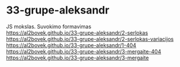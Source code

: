 # 33-grupe-aleksandr
 JS mokslas. Suvokimo formavimas <br>
https://al2bovek.github.io/33-grupe-aleksandr/2-serlokas <br>
https://al2bovek.github.io/33-grupe-aleksandr/2-serlokas-variacijos <br>
https://al2bovek.github.io/33-grupe-aleksandr/1-404<br>
https://al2bovek.github.io/33-grupe-aleksandr/3-mergaite-404<br>
https://al2bovek.github.io/33-grupe-aleksandr/3-mergaite<br>
